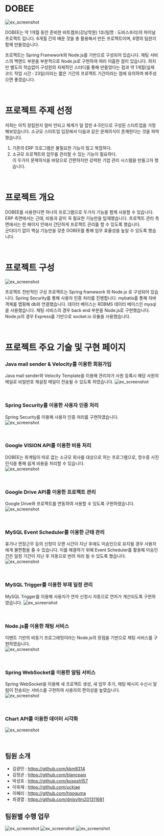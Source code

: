 # DOBEE
![ex_screenshot](./dobeeProject/WebContent/img/beemain2.png)
 
 DOBEE는 약 1개월 동안 준비한 비트캠프(강남학원) 1조(팀명 : 도비스프리)의 파이널 프로젝트 입니다. 6개월 간의 배운 것을 총 활용해서 만든 프로젝트이며, 6명의 팀원이 함께 만들었습니다.
 
 프로젝트는 Spring Framework와 Node.js를 기반으로 구성되어 있습니다. 채팅 서비스의 백엔드 부분을 부분적으로 Node.js로 구현하여 여러 미흡한 점이 있습니다. 하지만 별도의 학습없이 구성원의 자체적인 스터디를 통해 만들었다는 점과 약 1개월(실제 코드 작업 시간 : 23일)이라는 짧은 기간의 프로젝트 기간이라는 점에 유의하여 봐주셨으면 좋겠습니다. 

<br>

# 프로젝트 주제 선정
저희는 아직 창립한지 얼마 안되고 체계가 덜 잡힌 4-5인으로 구성된 스타트업을 가정해보았습니다. 소규모 스타트업 입장에서 다음과 같은 문제의식이 존재한다는 것을 파악했습니다. <br>
1. 기존의 ERP 프로그램은 불필요한 기능이 많고 복잡하다. <br>
2. 소규모 프로젝트와 업무를 관리할 수 있는 기능이 필요하다. <br>
이 두가지 문제의식을 바탕으로 간편하지만 강력한 기업 관리 시스템을 만들고자 했습니다.  

<br>

# 프로젝트 개요
DOBEE를 사용한다면 하나의 프로그램으로 두가지 기능을 함께 사용할 수 있습니다. <br>ERP 측면에서는 근태, 비용과 같이 꼭 필요한 기능만을 탑재했습니다. 프로젝트 관리 측면에서는 한 페이지 안에서 간단하게 프로젝트 관리를 할 수 있도록 했습니다.
<br> 군더더기 없이 핵심 기능만을 갖춘 DOBEE를 통해 업무 효율성을 높일 수 있도록 했습니다.

<br>

# 프로젝트 구성
![ex_screenshot](./dobeeProject/WebContent/img/projectArchitecture.png)

프로젝트 전반적인 구성
프로젝트는 Spring framework 와 Node.js 로 구성되어 있습니다. Spring Security를 통해 사용자 인증 처리를 진행합니다. mybatis를 통해 자바 객체를 맵핑해 db와 연결했습니다. 
데이터 베이스는 RDBMS 데이터 베이스인 mysql을 사용했습니다.
채팅 서비스의 경우 back end 부분을 Node.js로 구현했습니다. Node.js의 경우 Express를 기반으로 socket.io 모듈을 사용했습니다.

<br>

# 프로젝트 주요 기술 및 구현 페이지  
### Java mail sender & Velocity를 이용한 회원가입
Java mail sender와 Velocity Template을 이용해 관리자가 사원 등록시 해당 사원의 메일로 비밀번호 재설정 메일이 전송될 수 있도록 하였습니다.
![ex_screenshot](./dobeeProject/WebContent/img/mailing.png)  

<br>

### Spring Security를 이용한 사용자 인증 처리
Spring Security를 이용해 사용자 인증 처리를 구현하였습니다.  
![ex_screenshot](./dobeeProject/WebContent/img/security.png)  

<br>


### Google VISION API를 이용한 비용 처리
DOBEE는 회계팀이 따로 없는 소규모 회사를 대상으로 하는 프로그램으로, 영수증 사진 인식을 통해 쉽게 비용을 처리할 수 있습니다.  
![ex_screenshot](./dobeeProject/WebContent/img/vision.png)  

<br>

### Google Drive API를 이용한 프로젝트 관리
Google Drive와 프로젝트를 연동하여 사용할 수 있도록 구현하였습니다.  
![ex_screenshot](./dobeeProject/WebContent/img/drive.png)  

<br>

### MySQL Event Scheduler를 이용한 근태 관리 
휴가나 연장근무 등의 신청이 오랜 시간이 지난 후에도 미승인으로 유지될 경우 사용자에게 불편함을 줄 수 있습니다. 이를 해결하기 위해 Event Scheduler를 활용해 미승인 건은 일정 기간이 지난 후 자동으로 반려 처리 될 수 있도록 했습니다.  
![ex_screenshot](./dobeeProject/WebContent/img/eventscheduler.png)  

<br>

### MySQL Trigger를 이용한 부재 일정 관리 
MySQL Trigger를 이용해 사용자가 연차 신청시 자동으로 연차가 계산되도록 구현하였습니다.
![ex_screenshot](./dobeeProject/WebContent/img/trigger.png) 

<br>

### Node.js를 이용한 채팅 서비스
이벤트 기반의 비동기 프로그래밍이라는 Node.js의 장점을 기반으로 채팅 서비스를 구현하였습니다.  
![ex_screenshot](./dobeeProject/WebContent/img/node.png)  

<br>

### Spring WebSocket을 이용한 알림 서비스
Spring WebSocket을 이용해 새 프로젝트 생성, 새 업무 추가, 채팅 메시지 수신시 알림이 전송되는 서비스를 구현하여 사용자의 편의성을 높였습니다.  
![ex_screenshot](./dobeeProject/WebContent/img/alarm.png)  


<br>

### Chart API를 이용한 데이터 시각화
![ex_screenshot](./dobeeProject/WebContent/img/chart.png)  

<br>

## 팀원 소개
* 김광민 : https://github.com/kkm8314
* 김정균 : https://github.com/blancpaix
* 박성호 : https://github.com/kospsh157
* 이욱재 : https://github.com/uckjae  
* 이혜리 : https://github.com/hgoguma 
* 최경열 : https://github.com/dnjsvltm201311681

## 팀원별 수행 업무
![ex_screenshot](./dobeeProject/WebContent/img/jeonggyun.PNG)
![ex_screenshot](./dobeeProject/WebContent/img/sungho.PNG)
![ex_screenshot](./dobeeProject/WebContent/img/hyelee.PNG)

